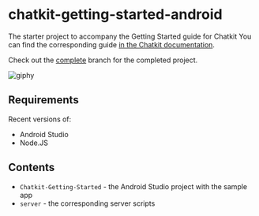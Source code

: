 # chatkit-getting-started-android

The starter project to accompany the Getting Started guide for Chatkit
You can find the corresponding guide [in the Chatkit documentation](https://pusher.com/docs/chatkit/getting_started/android).

Check out the [complete](https://github.com/pusher/chatkit-getting-started-swift/tree/complete) branch for the completed project.

![giphy](https://media.giphy.com/media/IzRe4gklKpTvCD8a4Z/giphy.gif)

## Requirements

Recent versions of:

- Android Studio
- Node.JS

## Contents

- `Chatkit-Getting-Started` - the Android Studio project with the sample app
- `server` - the corresponding server scripts
